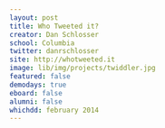 ```yaml
---
layout: post
title: Who Tweeted it?
creator: Dan Schlosser
school: Columbia
twitter: danrschlosser
site: http://whotweeted.it
image: lib/img/projects/twiddler.jpg
featured: false
demodays: true
eboard: false
alumni: false
whichdd: february 2014
---
```

